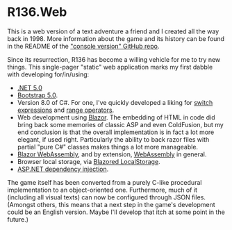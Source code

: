 # R136.Web
This is a web version of a text adventure a friend and I created all the way back in 1998. More information about the game and its history can be found in the README of the ["console version" GitHub repo](https://github.com/rbergen/R136).

Since its resurrection, R136 has become a willing vehicle for me to try new things. This single-pager "static" web application marks my first dabble with developing for/in/using:
* [.NET 5.0](https://docs.microsoft.com/en-us/dotnet/standard/serialization/system-text-json-how-to?pivots=dotnet-5-0)
* [Bootstrap 5.0](https://getbootstrap.com/docs/5.0/getting-started/introduction/).
* Version 8.0 of C#. For one, I've quickly developed a liking for [switch expressions](https://docs.microsoft.com/en-us/dotnet/csharp/language-reference/operators/switch-expression) and [range operators](https://docs.microsoft.com/en-us/dotnet/csharp/tutorials/ranges-indexes).
* Web development using [Blazor](https://dotnet.microsoft.com/apps/aspnet/web-apps/blazor). The embedding of HTML in code did bring back some memories of classic ASP and even ColdFusion, but my end conclusion is that the overall implementation is in fact a lot more elegant, if used right. Particularly the ability to back razor files with partial "pure C#" classes makes things a lot more manageable.
* [Blazor WebAssembly](https://docs.microsoft.com/en-gb/aspnet/core/blazor/?view=aspnetcore-5.0#blazor-webassembly), and by extension, [WebAssembly](https://webassembly.org/) in general. 
* Browser local storage, via [Blazored LocalStorage](https://github.com/Blazored/LocalStorage).
* [ASP.NET dependency injection](https://docs.microsoft.com/en-us/aspnet/core/fundamentals/dependency-injection?view=aspnetcore-5.0).

The game itself has been converted from a purely C-like procedural implementation to an object-oriented one. Furthermore, much of it (including all visual texts) can now be configured through JSON files. (Amongst others, this means that a next step in the game's development could be an English version. Maybe I'll develop that itch at some point in the future.) 

